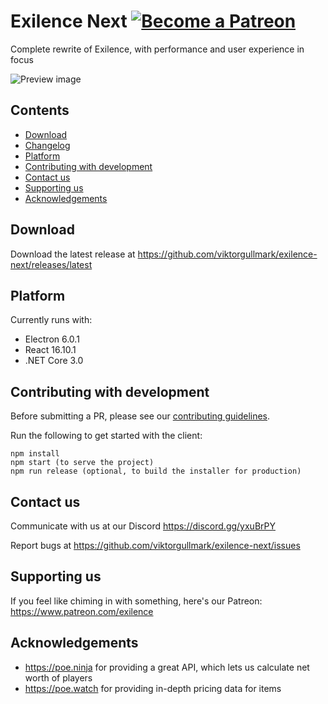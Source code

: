 Exilence Next
[![Become a Patreon](https://img.shields.io/badge/patreon-%F0%9F%8E%AF-orange.svg)](https://www.patreon.com/exilence)
===
Complete rewrite of Exilence, with performance and user experience in focus

![Preview image](https://i.imgur.com/JGRgxyH.png)

## Contents

- [Download](#download)
- [Changelog](https://github.com/viktorgullmark/exilence-next/blob/master/CHANGELOG.md)
- [Platform](#platform)
- [Contributing with development](#contributing-with-development)
- [Contact us](#contact-us)
- [Supporting us](#supporting-us)
- [Acknowledgements](#acknowledgements)

## Download

Download the latest release at https://github.com/viktorgullmark/exilence-next/releases/latest

## Platform

Currently runs with:

- Electron 6.0.1
- React 16.10.1
- .NET Core 3.0

## Contributing with development

Before submitting a PR, please see our [contributing guidelines](https://github.com/viktorgullmark/exilence-next/blob/master/CONTRIBUTING.md).

Run the following to get started with the client:

```
npm install
npm start (to serve the project)
npm run release (optional, to build the installer for production)
```

## Contact us

Communicate with us at our Discord https://discord.gg/yxuBrPY

Report bugs at https://github.com/viktorgullmark/exilence-next/issues

## Supporting us

If you feel like chiming in with something, here's our Patreon: https://www.patreon.com/exilence

## Acknowledgements

- https://poe.ninja for providing a great API, which lets us calculate net worth of players
- https://poe.watch for providing in-depth pricing data for items
